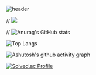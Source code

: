 ![header](https://capsule-render.vercel.app/api?type=waving&color=gradient&height=120&animation=fadeIn&section=footer&text=🚗🚘🚛&fontAlign=70)

// ![](https://github-profile-summary-cards.vercel.app/api/cards/profile-details?username=alsrbs&theme=default)

// ![Anurag's GitHub stats](https://github-readme-stats.vercel.app/api?username=alsrbs&show_icons=true&theme=merko&bg_color=00000000&locale=kr)

![Top Langs](https://github-readme-stats.vercel.app/api/top-langs/?username=alsrbs&langs_count=8&layout=compact)

![Ashutosh's github activity graph](https://github-readme-activity-graph.vercel.app/graph?username=alsrbs&theme=github-compact&hide_title=true&hide_border=ture)

[![Solved.ac Profile](http://mazassumnida.wtf/api/v2/generate_badge?boj=rlaalsrbs)](https://solved.ac/rlaalsrbs/)
